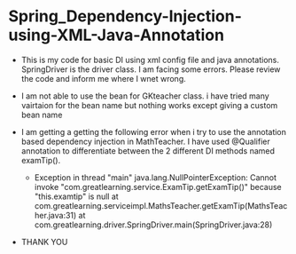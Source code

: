 # Spring_Dependency-Injection-using-XML-Java-Annotation
* This is my code for basic DI using xml config file and java annotations. SpringDriver is the driver class. I am facing some errors. Please review the code and inform me where I wnet wrong. 
* I am not able to use the bean for GKteacher class. i have tried many vairtaion for the bean name but nothing works except giving a custom bean name
* I am getting a getting the following error when i try to use the annotation based dependency injection in MathTeacher. I have used @Qualifier annotation to differentiate between the 2 different DI methods named examTip().
  * Exception in thread "main" java.lang.NullPointerException: Cannot invoke "com.greatlearning.service.ExamTip.getExamTip()" because "this.examtip" is null
	at com.greatlearning.serviceimpl.MathsTeacher.getExamTip(MathsTeacher.java:31)
	at com.greatlearning.driver.SpringDriver.main(SpringDriver.java:28)
	
* THANK YOU

